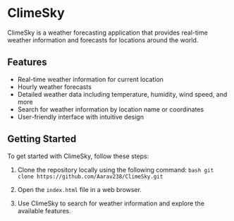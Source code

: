 # ClimeSky

ClimeSky is a weather forecasting application that provides real-time weather information and forecasts for locations around the world.

## Features

- Real-time weather information for current location
- Hourly weather forecasts
- Detailed weather data including temperature, humidity, wind speed, and more
- Search for weather information by location name or coordinates
- User-friendly interface with intuitive design

## Getting Started

To get started with ClimeSky, follow these steps:

1. Clone the repository locally using the following command:
``bash
git clone https://github.com/Aarav238/ClimeSky.git
``

2. Open the `index.html` file in a web browser.

3. Use ClimeSky to search for weather information and explore the available features.
